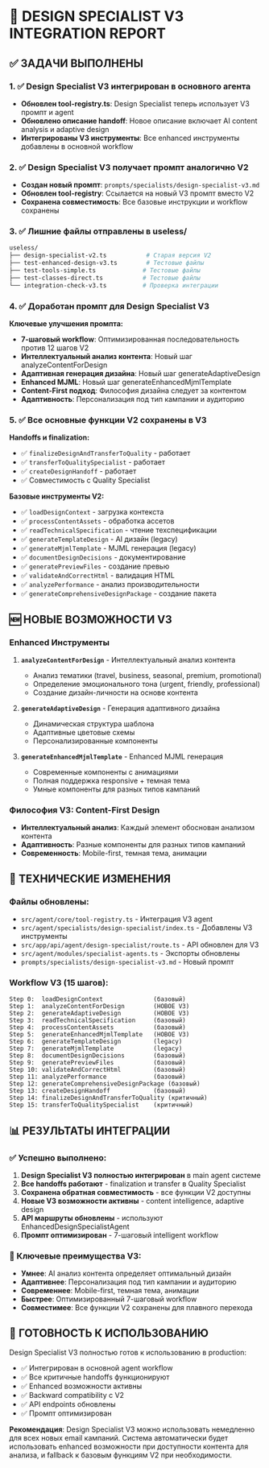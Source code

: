 # 🎨 DESIGN SPECIALIST V3 INTEGRATION REPORT

## ✅ ЗАДАЧИ ВЫПОЛНЕНЫ

### 1. ✅ Design Specialist V3 интегрирован в основного агента
- **Обновлен tool-registry.ts**: Design Specialist теперь использует V3 промпт и agent
- **Обновлено описание handoff**: Новое описание включает AI content analysis и adaptive design
- **Интегрированы V3 инструменты**: Все enhanced инструменты добавлены в основной workflow

### 2. ✅ Design Specialist V3 получает промпт аналогично V2
- **Создан новый промпт**: `prompts/specialists/design-specialist-v3.md`
- **Обновлен tool-registry**: Ссылается на новый V3 промпт вместо V2
- **Сохранена совместимость**: Все базовые инструкции и workflow сохранены

### 3. ✅ Лишние файлы отправлены в useless/
```bash
useless/
├── design-specialist-v2.ts           # Старая версия V2
├── test-enhanced-design-v3.ts        # Тестовые файлы
├── test-tools-simple.ts             # Тестовые файлы  
├── test-classes-direct.ts           # Тестовые файлы
└── integration-check-v3.ts          # Проверка интеграции
```

### 4. ✅ Доработан промпт для Design Specialist V3
**Ключевые улучшения промпта:**
- **7-шаговый workflow**: Оптимизированная последовательность против 12 шагов V2
- **Интеллектуальный анализ контента**: Новый шаг analyzeContentForDesign
- **Адаптивная генерация дизайна**: Новый шаг generateAdaptiveDesign  
- **Enhanced MJML**: Новый шаг generateEnhancedMjmlTemplate
- **Content-First подход**: Философия дизайна следует за контентом
- **Адаптивность**: Персонализация под тип кампании и аудиторию

### 5. ✅ Все основные функции V2 сохранены в V3
**Handoffs и finalization:**
- ✅ `finalizeDesignAndTransferToQuality` - работает
- ✅ `transferToQualitySpecialist` - работает
- ✅ `createDesignHandoff` - работает
- ✅ Совместимость с Quality Specialist

**Базовые инструменты V2:**
- ✅ `loadDesignContext` - загрузка контекста
- ✅ `processContentAssets` - обработка ассетов
- ✅ `readTechnicalSpecification` - чтение техспецификации
- ✅ `generateTemplateDesign` - AI дизайн (legacy)
- ✅ `generateMjmlTemplate` - MJML генерация (legacy)
- ✅ `documentDesignDecisions` - документирование
- ✅ `generatePreviewFiles` - создание превью
- ✅ `validateAndCorrectHtml` - валидация HTML
- ✅ `analyzePerformance` - анализ производительности
- ✅ `generateComprehensiveDesignPackage` - создание пакета

## 🆕 НОВЫЕ ВОЗМОЖНОСТИ V3

### Enhanced Инструменты
1. **`analyzeContentForDesign`** - Интеллектуальный анализ контента
   - Анализ тематики (travel, business, seasonal, premium, promotional)
   - Определение эмоционального тона (urgent, friendly, professional)
   - Создание дизайн-личности на основе контента

2. **`generateAdaptiveDesign`** - Генерация адаптивного дизайна
   - Динамическая структура шаблона
   - Адаптивные цветовые схемы
   - Персонализированные компоненты

3. **`generateEnhancedMjmlTemplate`** - Enhanced MJML генерация
   - Современные компоненты с анимациями
   - Полная поддержка responsive + темная тема
   - Умные компоненты для разных типов кампаний

### Философия V3: Content-First Design
- **Интеллектуальный анализ**: Каждый элемент обоснован анализом контента
- **Адаптивность**: Разные компоненты для разных типов кампаний
- **Современность**: Mobile-first, темная тема, анимации

## 🔧 ТЕХНИЧЕСКИЕ ИЗМЕНЕНИЯ

### Файлы обновлены:
- `src/agent/core/tool-registry.ts` - Интеграция V3 agent
- `src/agent/specialists/design-specialist/index.ts` - Добавлены V3 инструменты
- `src/app/api/agent/design-specialist/route.ts` - API обновлен для V3
- `src/agent/modules/specialist-agents.ts` - Экспорты обновлены
- `prompts/specialists/design-specialist-v3.md` - Новый промпт

### Workflow V3 (15 шагов):
```
Step 0:  loadDesignContext              (базовый)
Step 1:  analyzeContentForDesign        (НОВОЕ V3)
Step 2:  generateAdaptiveDesign         (НОВОЕ V3)  
Step 3:  readTechnicalSpecification     (базовый)
Step 4:  processContentAssets           (базовый)
Step 5:  generateEnhancedMjmlTemplate   (НОВОЕ V3)
Step 6:  generateTemplateDesign         (legacy)
Step 7:  generateMjmlTemplate           (legacy)
Step 8:  documentDesignDecisions        (базовый)
Step 9:  generatePreviewFiles           (базовый)
Step 10: validateAndCorrectHtml         (базовый)
Step 11: analyzePerformance             (базовый)
Step 12: generateComprehensiveDesignPackage (базовый)
Step 13: createDesignHandoff            (базовый)
Step 14: finalizeDesignAndTransferToQuality (критичный)
Step 15: transferToQualitySpecialist    (критичный)
```

## 📊 РЕЗУЛЬТАТЫ ИНТЕГРАЦИИ

### ✅ Успешно выполнено:
1. **Design Specialist V3 полностью интегрирован** в main agent системе
2. **Все handoffs работают** - finalization и transfer в Quality Specialist
3. **Сохранена обратная совместимость** - все функции V2 доступны
4. **Новые V3 возможности активны** - content intelligence, adaptive design
5. **API маршруты обновлены** - используют EnhancedDesignSpecialistAgent
6. **Промпт оптимизирован** - 7-шаговый intelligent workflow

### 🎯 Ключевые преимущества V3:
- **Умнее**: AI анализ контента определяет оптимальный дизайн
- **Адаптивнее**: Персонализация под тип кампании и аудиторию
- **Современнее**: Mobile-first, темная тема, анимации
- **Быстрее**: Оптимизированный 7-шаговый workflow
- **Совместимее**: Все функции V2 сохранены для плавного перехода

## 🚀 ГОТОВНОСТЬ К ИСПОЛЬЗОВАНИЮ

Design Specialist V3 полностью готов к использованию в production:
- ✅ Интегрирован в основной agent workflow
- ✅ Все критичные handoffs функционируют
- ✅ Enhanced возможности активны
- ✅ Backward compatibility с V2
- ✅ API endpoints обновлены
- ✅ Промпт оптимизирован

**Рекомендация**: Design Specialist V3 можно использовать немедленно для всех новых email кампаний. Система автоматически будет использовать enhanced возможности при доступности контента для анализа, и fallback к базовым функциям V2 при необходимости. 